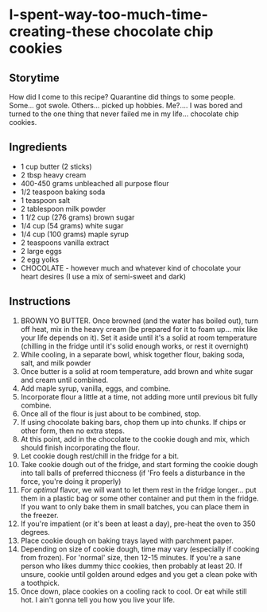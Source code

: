# I-spent-way-too-much-time-creating-these chocolate chip cookies

## Storytime

How did I come to this recipe?
Quarantine did things to some people. Some... got swole. Others... picked up hobbies. Me?.... I was bored and turned to the one thing that never failed me in my life... chocolate chip cookies.


## **Ingredients**
* 1 cup butter (2 sticks)
* 2 tbsp heavy cream
* 400-450 grams unbleached all purpose flour
* 1/2 teaspoon baking soda
* 1 teaspoon salt
* 2 tablespoon milk powder
* 1 1/2 cup (276 grams)  brown sugar
* 1/4 cup (54 grams) white sugar
* 1/4 cup (100 grams) maple syrup
* 2 teaspoons vanilla extract
* 2 large eggs
* 2 egg yolks
* CHOCOLATE - however much and whatever kind of chocolate your heart desires (I use a mix of semi-sweet and dark)

## **Instructions**

1. BROWN YO BUTTER. Once browned (and the water has boiled out), turn off heat, mix in the heavy cream (be prepared for it to foam up... mix like your life depends on it). 
Set it aside until it's a solid at room temperature (chilling in the fridge until it's solid enough works, or rest it overnight)
2. While cooling, in a separate bowl, whisk together flour, baking soda, salt, and milk powder
3. Once butter is a solid at room temperature, add brown and white sugar and cream until combined. 
4. Add maple syrup, vanilla, eggs, and combine.
5. Incorporate flour a little at a time, not adding more until previous bit fully combine.
7. Once all of the flour is just about to be combined, stop.
8. If using chocolate baking bars, chop them up into chunks. If chips or other form, then no extra steps.
9. At this point, add in the chocolate to the cookie dough and mix, which should finish incorporating the flour.
10. Let cookie dough rest/chill in the fridge for a bit.
11. Take cookie dough out of the fridge, and start forming the cookie dough into tall balls of preferred thiccness (if 'Fro feels a disturbance in the force, you're doing it properly)
12. For *optimal* flavor, we will want to let them rest in the fridge longer... put them in a plastic bag or some other container and put them in the fridge. If you want to only bake them in small batches, you can place them in the freezer.
13. If you're impatient (or it's been at least a day), pre-heat the oven to 350 degrees. 
14. Place cookie dough on baking trays layed with parchment paper. 
15. Depending on size of cookie dough, time may vary (especially if cooking from frozen). For 'normal' size, then 12-15 minutes. If you're a sane person who likes dummy thicc cookies, then probably at least 20. If unsure, cookie until golden around edges and you get a clean poke with a toothpick. 
16. Once down, place cookies on a cooling rack to cool. Or eat while still hot. I ain't gonna tell you how you live your life.

